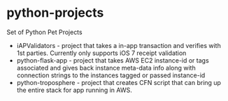 # python-projects
Set of Python Pet Projects

* iAPValidators - project that takes a in-app transaction and verifies with 1st parties. Currently only supports iOS 7 receipt validation
* python-flask-app - project that takes AWS EC2 instance-id or tags associated and gives back instance meta-data info along with connection strings to the instances tagged or passed instance-id
* python-troposphere - project that creates CFN script that can bring up the entire stack for app running in AWS.

